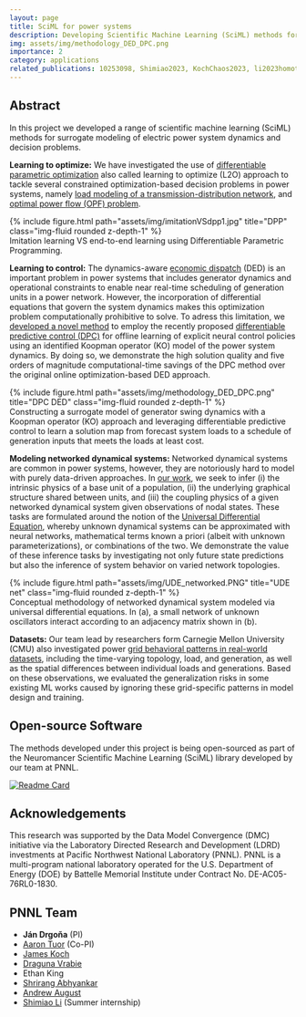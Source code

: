 ```yaml
---
layout: page
title: SciML for power systems
description: Developing Scientific Machine Learning (SciML) methods for power system applications.
img: assets/img/methodology_DED_DPC.png
importance: 2
category: applications
related_publications: 10253098, Shimiao2023, KochChaos2023, li2023homotopy, 9867379
---
```



## Abstract 

In this project we developed a range of scientific machine learning (SciML) 
methods for surrogate modeling of electric power system dynamics and decision problems.

**Learning to optimize:** We have investigated the use of [differentiable parametric optimization](https://github.com/pnnl/neuromancer/tree/master/examples/parametric_programming)
also called learning to optimize (L2O) approach to tackle several constrained optimization-based
decision problems in power systems, namely [load modeling of a transmission-distribution network](https://ieeexplore.ieee.org/document/10253098),
and [optimal power flow (OPF) problem](https://openreview.net/forum?id=GdimRqV_S7).


<div class="row">
    <div class="col-sm mt-3 mt-md-0">
        {% include figure.html path="assets/img/imitationVSdpp1.jpg" title="DPP" class="img-fluid rounded z-depth-1" %}
    </div>
</div>
<div class="caption">
    Imitation learning VS end-to-end learning using Differentiable Parametric Programming.
</div>


**Learning to control:** 
The dynamics-aware [economic dispatch](https://en.wikipedia.org/wiki/Merit_order) (DED)
is an important problem in power systems that includes
generator dynamics and operational constraints to enable near real-time scheduling of generation 
units in a power network. 
However, the incorporation of differential 
equations that govern the system dynamics makes this optimization problem computationally prohibitive to solve. 
To adress this limitation, we [developed a novel method](https://ieeexplore.ieee.org/abstract/document/9867379) 
to employ the recently proposed 
[differentiable predictive control (DPC)](https://www.sciencedirect.com/science/article/pii/S0959152422000981)
for offline learning of explicit neural control policies using an 
identified Koopman operator (KO) model of the power system dynamics. By doing so, we demonstrate the high solution 
quality and five orders of magnitude computational-time savings of the DPC method over the original online 
optimization-based DED approach.

<div class="row">
    <div class="col-sm mt-3 mt-md-0">
        {% include figure.html path="assets/img/methodology_DED_DPC.png" title="DPC DED" class="img-fluid rounded z-depth-1" %}
    </div>
</div>
<div class="caption">
    Constructing a surrogate model of generator swing dynamics with a Koopman operator (KO) approach and leveraging 
differentiable predictive control 
to learn a solution map from forecast system loads to a schedule of generation inputs that meets the loads at least cost.
</div>


**Modeling networked dynamical systems:** 
Networked dynamical systems are common in power systems, however, they are notoriously hard to model
with purely data-driven approaches.
In [our work](https://pubs.aip.org/aip/cha/article-abstract/33/2/023103/2875955/Structural-inference-of-networked-dynamical?redirectedFrom=fulltext), 
we seek to infer (i) the intrinsic physics of a base unit of a population, 
(ii) the underlying graphical structure shared between units, and (iii) the coupling physics of a given networked 
dynamical system given observations of nodal states. These tasks are formulated around the notion of the 
[Universal Differential Equation](https://arxiv.org/abs/2001.04385), 
whereby unknown dynamical systems can be approximated with neural networks, 
mathematical terms known a priori (albeit with unknown parameterizations), or combinations of the two. 
We demonstrate the value of these inference tasks by investigating not only future state predictions but 
also the inference of system behavior on varied network topologies. 

<div class="row">
    <div class="col-sm mt-3 mt-md-0">
        {% include figure.html path="assets/img/UDE_networked.PNG" title="UDE net" class="img-fluid rounded z-depth-1" %}
    </div>
</div>
<div class="caption">
   Conceptual methodology of networked dynamical system modeled via universal differential equations.
 In (a), a small network of unknown oscillators interact according to an adjacency matrix shown in (b).
</div>


**Datasets:** Our team lead by researchers form Carnegie Mellon University (CMU) also 
investigated power [grid behavioral patterns in real-world datasets](https://dl.acm.org/doi/10.1145/3599733.3600257), 
including the time-varying topology, 
 load, and generation, as well as the spatial differences between 
 individual loads and generations. Based on these observations, we evaluated the generalization 
 risks in some existing ML works caused by ignoring these grid-specific patterns in model design and training.


## Open-source Software 

The methods developed under this project is being open-sourced 
as part of the Neuromancer Scientific Machine Learning (SciML) library developed by our team at PNNL.

[![Readme Card](https://github-readme-stats.vercel.app/api/pin/?username=pnnl&repo=neuromancer)](https://github.com/pnnl/neuromancer)


## Acknowledgements
This research was supported by the Data Model Convergence (DMC) initiative via 
the Laboratory Directed Research and Development (LDRD) investments at Pacific Northwest National Laboratory (PNNL).
PNNL is a multi-program national laboratory operated for the U.S. Department of Energy (DOE) by 
Battelle Memorial Institute under Contract No. DE-AC05-76RL0-1830.

## PNNL Team
- **Ján Drgoňa** (PI)
- [Aaron Tuor](https://www.linkedin.com/in/aarontuor/) (Co-PI)
- [James Koch](https://www.linkedin.com/in/james-koch-5285a87a/)
- [Draguna Vrabie](https://www.pnnl.gov/people/draguna-vrabie-phd) 
- Ethan King
- [Shrirang Abhyankar](https://www.linkedin.com/in/shrirang-abhyankar-59018144/)
- [Andrew August](https://www.linkedin.com/in/andrew-august/)
- [Shimiao Li](https://www.linkedin.com/in/shimiao-li-305512226/) (Summer internship)



